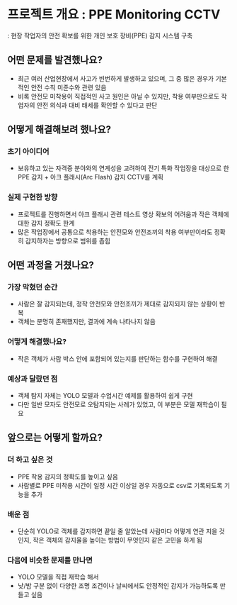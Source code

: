 #  프로젝트 개요 : PPE Monitoring CCTV
: 현장 작업자의 안전 확보를 위한 개인 보호 장비(PPE) 감지 시스템 구축

## 어떤 문제를 발견했나요?
- 최근 여러 산업현장에서 사고가 빈번하게 발생하고 있으며, 그 중 많은 경우가 기본적인 안전 수칙 미준수와 관련 있음
- 비록 안전모 미착용이 직접적인 사고 원인은 아닐 수 있지만, 착용 여부만으로도 작업자의 안전 의식과 대비 태세를 확인할 수 있다고 판단

## 어떻게 해결해보려 했나요?
### 초기 아이디어
- 보유하고 있는 자격증 분야와의 연계성을 고려하여 전기 특화 작업장을 대상으로 한 PPE 감지 + 아크 플래시(Arc Flash) 감지 CCTV를 계획

### 실제 구현한 방향
- 프로젝트를 진행하면서 아크 플래시 관련 테스트 영상 확보의 어려움과 작은 객체에 대한 감지 정확도 한계
- 많은 작업장에서 공통으로 착용하는 안전모와 안전조끼의 착용 여부만이라도 정확히 감지하자는 방향으로 범위를 좁힘

## 어떤 과정을 거쳤나요?
### 가장 막혔던 순간
- 사람은 잘 감지되는데, 정작 안전모와 안전조끼가 제대로 감지되지 않는 상황이 반복
- 객체는 분명히 존재했지만, 결과에 계속 나타나지 않음

### 어떻게 해결했나요?
- 작은 객체가 사람 박스 안에 포함되어 있는지를 판단하는 함수를 구현하여 해결

### 예상과 달랐던 점
- 객체 탐지 자체는 YOLO 모델과 수업시간 예제를 활용하여 쉽게 구현
- 다만 일반 모자도 안전모로 오탐지되는 사례가 있었고, 이 부분은 모델 재학습이 필요

## 앞으로는 어떻게 할까요?
### 더 하고 싶은 것
- PPE 착용 감지의 정확도를 높이고 싶음
- 사람별로 PPE 미착용 시간이 일정 시간 이상일 경우 자동으로 csv로 기록되도록 기능을 추가

### 배운 점
- 단순히 YOLO로 객체를 감지하면 끝일 줄 알았는데 사람마다 어떻게 연관 지을 것인지, 작은 객체의 감지율을 높이는 방법이 무엇인지 같은 고민을 하게 됨

### 다음에 비슷한 문제를 만나면
- YOLO 모델을 직접 재학습 해서
- 낮/밤 구분 없이 다양한 조명 조건이나 날씨에서도 안정적인 감지가 가능하도록 만들고 싶음